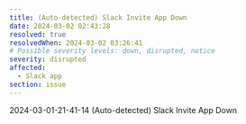 ```yaml
---
title: (Auto-detected) Slack Invite App Down
date: 2024-03-02 02:43:28
resolved: true
resolvedWhen: 2024-03-02 03:26:41
# Possible severity levels: down, disrupted, notice
severity: disrupted
affected:
  - Slack app
section: issue
---
```


2024-03-01-21-41-14 (Auto-detected) Slack Invite App Down

